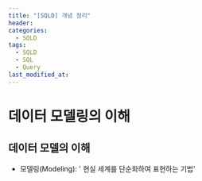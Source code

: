 ```yaml
---
title: "[SQLD] 개념 정리"
header: 
categories:
  - SQLD
tags:
  - SQLD
  - SQL
  - Query
last_modified_at:
---
```

# 데이터 모델링의 이해
## 데이터 모델의 이해

- 모델링(Modeling): '
  현실 세계를 단순화하여 표현하는 기법'


